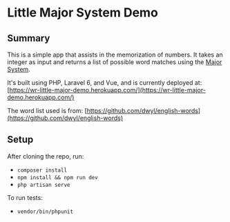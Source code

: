 # Little Major System Demo

## Summary

This is a simple app that assists in the memorization of numbers. It takes an integer as input and returns a list of possible word matches using the [Major System](https://en.wikipedia.org/wiki/Mnemonic_major_system).

It's built using PHP, Laravel 6, and Vue, and is currently deployed at: [https://wr-little-major-demo.herokuapp.com/](https://wr-little-major-demo.herokuapp.com/)

The word list used is from: [https://github.com/dwyl/english-words](https://github.com/dwyl/english-words)
 
## Setup

After cloning the repo, run:

* `composer install`
* `npm install && npm run dev`
* `php artisan serve`

To run tests:

* `vendor/bin/phpunit`


